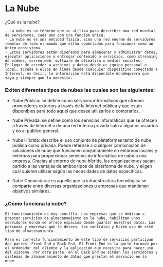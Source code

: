 # La Nube

¿Qué es la nube?
    
    - La nube es un término que se utiliza para describir una red mundial de servidores, cada uno con una función única.  
    - La nube no es una entidad física, sino una red enorme de servidores remotos de todo el mundo que están conectados para funcionar como un único ecosistema.  
    - Estos servidores están diseñados para almacenar y administrar datos, ejecutar aplicaciones o entregar contenido o servicios, como streaming de vídeos, correo web, software de ofimática o medios sociales. 
    En lugar de acceder a archivos y datos desde un equipo personal o local, accede a ellos en línea desde cualquier dispositivo conectado a Internet, es decir, la información está disponible dondequiera que vaya y siempre que la necesite.

### Exiten diferentes tipos de nubes las cuales son las siguientes: 

- Nube Pública: se define como servicios informáticos que ofrecen proveedores externos a través de la Internet pública y que están disponibles para todo aquel que desee utilizarlos o comprarlos.

- Nube Privada: se define como los servicios informáticos que se ofrecen a través de Internet o de una red interna privada solo a algunos usuarios y no al público general.

- Nube Híbrida:  describe el uso conjunto de plataformas tanto de nube pública como privada. Puede referirse a cualquier combinación de soluciones de nube que funcionen conjuntamente en entornos locales y externos para proporcionar servicios de informática de nube a una empresa. Gracias al entorno de nube híbrida, las organizaciones sacan partido a las ventajas de ambos tipos de plataforma de nube, y eligen cuál quieren utilizar según las necesidades de datos específicas.

- Nube Comunitaria: es aquella que la infraestructura tecnológica se comparte entre diversas organizaciones u empresas que mantienen objetivos similares.

### ¿Cómo funciona la nube?

    El funcionamiento es muy sencillo. Las empresas que se dedican a prestar servicios de almacenamiento en la nube, habilitan unos servidores donde se ofrece espacios donde guardar nuestros datos. Las personas y empresas que lo deseen, los contratan y hacen uso de este tipo de almacenamiento.

    Para el correcto funcionamiento de este tipo de servicios participan dos partes: Front End y Back End. El Front End es la parte formada por el ordenador del cliente y la aplicación que necesita para hacer uso del sistema. Por otra parte, en el Back End se sitúan los servidores y sistemas de almacenamiento de datos que prestan el servicio en la nube.
